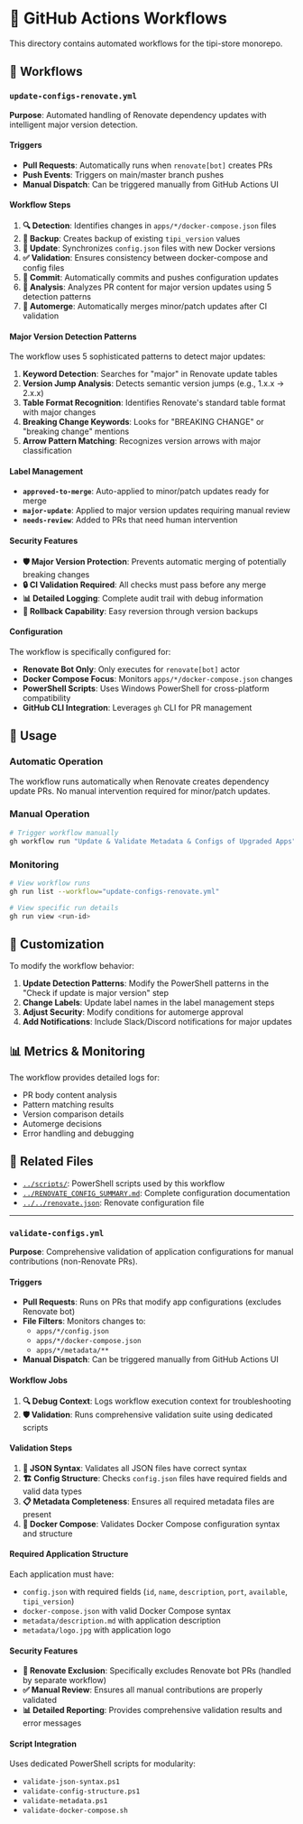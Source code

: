 # 🔄 GitHub Actions Workflows

This directory contains automated workflows for the tipi-store monorepo.

## 📁 Workflows

### `update-configs-renovate.yml`
**Purpose**: Automated handling of Renovate dependency updates with intelligent major version detection.

#### Triggers
- **Pull Requests**: Automatically runs when `renovate[bot]` creates PRs
- **Push Events**: Triggers on main/master branch pushes
- **Manual Dispatch**: Can be triggered manually from GitHub Actions UI

#### Workflow Steps

1. **🔍 Detection**: Identifies changes in `apps/*/docker-compose.json` files
2. **💾 Backup**: Creates backup of existing `tipi_version` values
3. **🔄 Update**: Synchronizes `config.json` files with new Docker versions
4. **✅ Validation**: Ensures consistency between docker-compose and config files
5. **📝 Commit**: Automatically commits and pushes configuration updates
6. **🎯 Analysis**: Analyzes PR content for major version updates using 5 detection patterns
7. **🚀 Automerge**: Automatically merges minor/patch updates after CI validation

#### Major Version Detection Patterns

The workflow uses 5 sophisticated patterns to detect major updates:

1. **Keyword Detection**: Searches for "major" in Renovate update tables
2. **Version Jump Analysis**: Detects semantic version jumps (e.g., 1.x.x → 2.x.x)
3. **Table Format Recognition**: Identifies Renovate's standard table format with major changes
4. **Breaking Change Keywords**: Looks for "BREAKING CHANGE" or "breaking change" mentions
5. **Arrow Pattern Matching**: Recognizes version arrows with major classification

#### Label Management

- **`approved-to-merge`**: Auto-applied to minor/patch updates ready for merge
- **`major-update`**: Applied to major version updates requiring manual review
- **`needs-review`**: Added to PRs that need human intervention

#### Security Features

- **🛡️ Major Version Protection**: Prevents automatic merging of potentially breaking changes
- **🔒 CI Validation Required**: All checks must pass before any merge
- **📊 Detailed Logging**: Complete audit trail with debug information
- **🔄 Rollback Capability**: Easy reversion through version backups

#### Configuration

The workflow is specifically configured for:
- **Renovate Bot Only**: Only executes for `renovate[bot]` actor
- **Docker Compose Focus**: Monitors `apps/*/docker-compose.json` changes
- **PowerShell Scripts**: Uses Windows PowerShell for cross-platform compatibility
- **GitHub CLI Integration**: Leverages `gh` CLI for PR management

## 🚀 Usage

### Automatic Operation
The workflow runs automatically when Renovate creates dependency update PRs. No manual intervention required for minor/patch updates.

### Manual Operation
```bash
# Trigger workflow manually
gh workflow run "Update & Validate Metadata & Configs of Upgraded Apps"
```

### Monitoring
```bash
# View workflow runs
gh run list --workflow="update-configs-renovate.yml"

# View specific run details
gh run view <run-id>
```

## 🔧 Customization

To modify the workflow behavior:

1. **Update Detection Patterns**: Modify the PowerShell patterns in the "Check if update is major version" step
2. **Change Labels**: Update label names in the label management steps
3. **Adjust Security**: Modify conditions for automerge approval
4. **Add Notifications**: Include Slack/Discord notifications for major updates

## 📊 Metrics & Monitoring

The workflow provides detailed logs for:
- PR body content analysis
- Pattern matching results
- Version comparison details
- Automerge decisions
- Error handling and debugging

## 🔗 Related Files

- [`../scripts/`](../scripts/): PowerShell scripts used by this workflow
- [`../RENOVATE_CONFIG_SUMMARY.md`](../RENOVATE_CONFIG_SUMMARY.md): Complete configuration documentation
- [`../../renovate.json`](../../renovate.json): Renovate configuration file

---

### `validate-configs.yml`
**Purpose**: Comprehensive validation of application configurations for manual contributions (non-Renovate PRs).

#### Triggers
- **Pull Requests**: Runs on PRs that modify app configurations (excludes Renovate bot)
- **File Filters**: Monitors changes to:
  - `apps/*/config.json`
  - `apps/*/docker-compose.json`
  - `apps/*/metadata/**`
- **Manual Dispatch**: Can be triggered manually from GitHub Actions UI

#### Workflow Jobs

1. **🔍 Debug Context**: Logs workflow execution context for troubleshooting
2. **🛡️ Validation**: Runs comprehensive validation suite using dedicated scripts

#### Validation Steps

1. **📄 JSON Syntax**: Validates all JSON files have correct syntax
2. **🏗️ Config Structure**: Checks `config.json` files have required fields and valid data types
3. **📋 Metadata Completeness**: Ensures all required metadata files are present
4. **🐳 Docker Compose**: Validates Docker Compose configuration syntax and structure

#### Required Application Structure
Each application must have:
- `config.json` with required fields (`id`, `name`, `description`, `port`, `available`, `tipi_version`)
- `docker-compose.json` with valid Docker Compose syntax
- `metadata/description.md` with application description
- `metadata/logo.jpg` with application logo

#### Security Features
- **🚫 Renovate Exclusion**: Specifically excludes Renovate bot PRs (handled by separate workflow)
- **✅ Manual Review**: Ensures all manual contributions are properly validated
- **📊 Detailed Reporting**: Provides comprehensive validation results and error messages

#### Script Integration
Uses dedicated PowerShell scripts for modularity:
- `validate-json-syntax.ps1`
- `validate-config-structure.ps1`
- `validate-metadata.ps1`
- `validate-docker-compose.sh`
